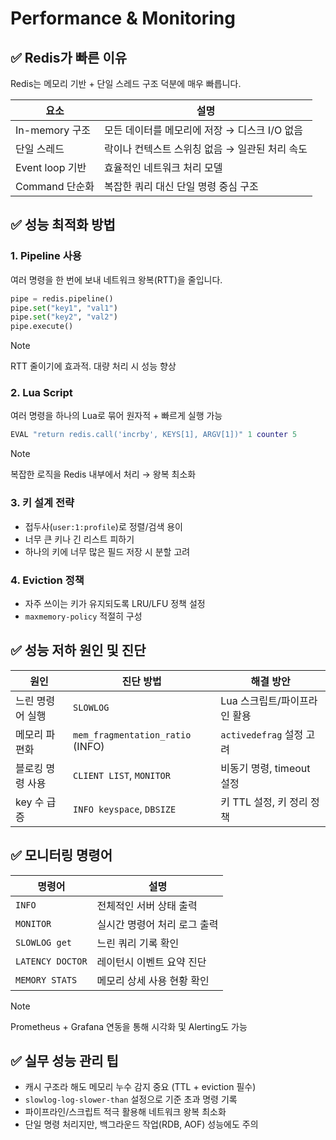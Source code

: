 # Performance & Monitoring

## ✅ Redis가 빠른 이유

Redis는 메모리 기반 + 단일 스레드 구조 덕분에 매우 빠릅니다.

| 요소            | 설명                                           |
| --------------- | ---------------------------------------------- |
| In-memory 구조  | 모든 데이터를 메모리에 저장 → 디스크 I/O 없음  |
| 단일 스레드     | 락이나 컨텍스트 스위칭 없음 → 일관된 처리 속도 |
| Event loop 기반 | 효율적인 네트워크 처리 모델                    |
| Command 단순화  | 복잡한 쿼리 대신 단일 명령 중심 구조           |

## ✅ 성능 최적화 방법

### 1. Pipeline 사용

여러 명령을 한 번에 보내 네트워크 왕복(RTT)을 줄입니다.

```python
pipe = redis.pipeline()
pipe.set("key1", "val1")
pipe.set("key2", "val2")
pipe.execute()
```

> [!NOTE]
> RTT 줄이기에 효과적. 대량 처리 시 성능 향상

### 2. Lua Script

여러 명령을 하나의 Lua로 묶어 원자적 + 빠르게 실행 가능

```lua
EVAL "return redis.call('incrby', KEYS[1], ARGV[1])" 1 counter 5
```

> [!NOTE]
> 복잡한 로직을 Redis 내부에서 처리 → 왕복 최소화

### 3. 키 설계 전략

- 접두사(`user:1:profile`)로 정렬/검색 용이
- 너무 큰 키나 긴 리스트 피하기
- 하나의 키에 너무 많은 필드 저장 시 분할 고려

### 4. Eviction 정책

- 자주 쓰이는 키가 유지되도록 LRU/LFU 정책 설정
- `maxmemory-policy` 적절히 구성

## ✅ 성능 저하 원인 및 진단

| 원인             | 진단 방법                        | 해결 방안                    |
| ---------------- | -------------------------------- | ---------------------------- |
| 느린 명령어 실행 | `SLOWLOG`                        | Lua 스크립트/파이프라인 활용 |
| 메모리 파편화    | `mem_fragmentation_ratio` (INFO) | `activedefrag` 설정 고려     |
| 블로킹 명령 사용 | `CLIENT LIST`, `MONITOR`         | 비동기 명령, timeout 설정    |
| key 수 급증      | `INFO keyspace`, `DBSIZE`        | 키 TTL 설정, 키 정리 정책    |

## ✅ 모니터링 명령어

| 명령어           | 설명                         |
| ---------------- | ---------------------------- |
| `INFO`           | 전체적인 서버 상태 출력      |
| `MONITOR`        | 실시간 명령어 처리 로그 출력 |
| `SLOWLOG get`    | 느린 쿼리 기록 확인          |
| `LATENCY DOCTOR` | 레이턴시 이벤트 요약 진단    |
| `MEMORY STATS`   | 메모리 상세 사용 현황 확인   |

> [!NOTE]
> Prometheus + Grafana 연동을 통해 시각화 및 Alerting도 가능

## ✅ 실무 성능 관리 팁

- 캐시 구조라 해도 메모리 누수 감지 중요 (TTL + eviction 필수)
- `slowlog-log-slower-than` 설정으로 기준 초과 명령 기록
- 파이프라인/스크립트 적극 활용해 네트워크 왕복 최소화
- 단일 명령 처리지만, 백그라운드 작업(RDB, AOF) 성능에도 주의
